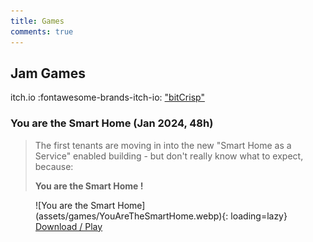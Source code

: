```yaml
---
title: Games
comments: true
---
```


## Jam Games

itch.io :fontawesome-brands-itch-io: ["bitCrisp"](https://bitcrisp.itch.io/)

### You are the Smart Home (Jan 2024, 48h)

> The first tenants are moving in into the new "Smart Home as a Service" enabled building - but don't really know what to expect, because:
>
> **You are the Smart Home !**

<figure markdown>
  ![You are the Smart Home](assets/games/YouAreTheSmartHome.webp){: loading=lazy}
  <figcaption><a href="https://bitcrisp.itch.io/you-are-the-smart-home">Download / Play</a></figcaption>
</figure>
